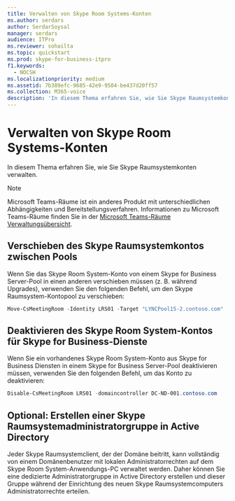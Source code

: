```yaml
---
title: Verwalten von Skype Room Systems-Konten
ms.author: serdars
author: SerdarSoysal
manager: serdars
audience: ITPro
ms.reviewer: sohailta
ms.topic: quickstart
ms.prod: skype-for-business-itpro
f1.keywords:
  - NOCSH
ms.localizationpriority: medium
ms.assetid: 7b389efc-9685-42e9-9504-be437d20ff57
ms.collection: M365-voice
description: 'In diesem Thema erfahren Sie, wie Sie Skype Raumsystemkonten verwalten.'
---
```


# <a name="manage-skype-room-system-accounts"></a>Verwalten von Skype Room Systems-Konten
 
In diesem Thema erfahren Sie, wie Sie Skype Raumsystemkonten verwalten. 

> [!NOTE]
> Microsoft Teams-Räume ist ein anderes Produkt mit unterschiedlichen Abhängigkeiten und Bereitstellungsverfahren. Informationen zu Microsoft Teams-Räume finden Sie in der [Microsoft Teams-Räume Verwaltungsübersicht](/microsoftteams/rooms/rooms-manage).
  
## <a name="move-the-skype-room-system-account-between-pools"></a>Verschieben des Skype Raumsystemkontos zwischen Pools

Wenn Sie das Skype Room System-Konto von einem Skype for Business Server-Pool in einen anderen verschieben müssen (z. B. während Upgrades), verwenden Sie den folgenden Befehl, um den Skype Raumsystem-Kontopool zu verschieben: 
  
```powershell
Move-CsMeetingRoom -Identity LRS01 -Target "LYNCPool15-2.contoso.com"
```

## <a name="disable-the-skype-room-system-account-for-skype-for-business-services"></a>Deaktivieren des Skype Room System-Kontos für Skype for Business-Dienste

Wenn Sie ein vorhandenes Skype Room System-Konto aus Skype for Business Diensten in einem Skype for Business Server-Pool deaktivieren müssen, verwenden Sie den folgenden Befehl, um das Konto zu deaktivieren: 
  
```powershell
Disable-CsMeetingRoom LRS01 -domaincontroller DC-ND-001.contoso.com
```

## <a name="optional-create-a-skype-room-system-administrator-group-in-active-directory"></a>Optional: Erstellen einer Skype Raumsystemadministratorgruppe in Active Directory

Jeder Skype Raumsystemclient, der der Domäne beitritt, kann vollständig von einem Domänenbenutzer mit lokalen Administratorrechten auf dem Skype Room System-Anwendungs-PC verwaltet werden. Daher können Sie eine dedizierte Administratorgruppe in Active Directory erstellen und dieser Gruppe während der Einrichtung des neuen Skype Raumsystemcomputers Administratorrechte erteilen.
